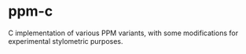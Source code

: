 ppm-c
=====

C implementation of various PPM variants, with some modifications for experimental stylometric purposes.
